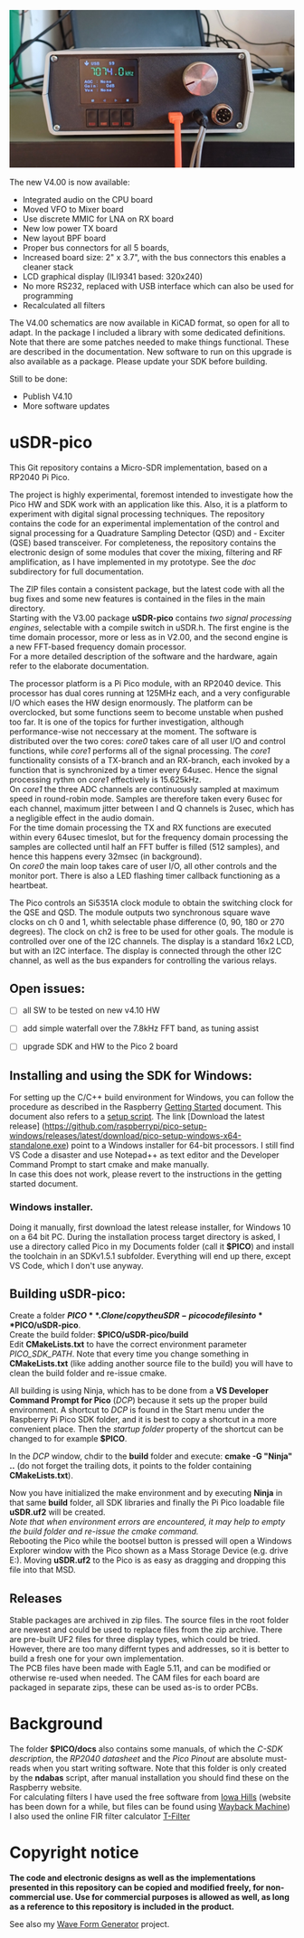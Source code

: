 ![uSDR-Pico 4](https://github.com/ArjanteMarvelde/uSDR-pico/blob/main/doc/uSDR-Pico-4.jpg)  

The new V4.00 is now available:  
- Integrated audio on the CPU board  
- Moved VFO to Mixer board    
- Use discrete MMIC for LNA on RX board  
- New low power TX board  
- New layout BPF board  
- Proper bus connectors for all 5 boards,  
- Increased board size: 2" x 3.7", with the bus connectors this enables a cleaner stack  
- LCD graphical display (ILI9341 based: 320x240)  
- No more RS232, replaced with USB interface which can also be used for programming  
- Recalculated all filters  

The V4.00 schematics are now available in KiCAD format, so open for all to adapt. In the package I included a library with some dedicated definitions. Note that there are some patches needed to make things functional. These are described in the documentation. New software to run on this upgrade is also available as a package. Please update your SDK before building.

Still to be done:  
- Publish V4.10  
- More software updates   

# uSDR-pico
This Git repository contains a Micro-SDR implementation, based on a RP2040 Pi Pico.  

The project is highly experimental, foremost intended to investigate how the Pico HW and SDK work with an application like this. Also, it is a platform to experiment with digital signal processing techniques. The repository contains the code for an experimental implementation of the control and signal processing for a Quadrature Sampling Detector (QSD) and - Exciter (QSE) based transceiver. 
For completeness, the repository contains the electronic design of some modules that cover the mixing, filtering and RF amplification, as I have implemented in my prototype. See the *doc* subdirectory for full documentation.   

The ZIP files contain a consistent package, but the latest code with all the bug fixes and some new features is contained in the files in the main directory.  
Starting with the V3.00 package **uSDR-pico** contains *two signal processing engines*, selectable with a compile switch in uSDR.h. The first engine is the  time domain processor, more or less as in V2.00, and the second engine is a new FFT-based frequency domain processor.  
For a more detailed description of the software and the hardware, again refer to the elaborate documentation.  

The processor platform is a Pi Pico module, with an RP2040 device. This processor has dual cores running at 125MHz each, and a very configurable I/O which eases the HW design enormously. The platform can be overclocked, but some functions seem to become unstable when pushed too far. It is one of the topics for further investigation, although performance-wise not neccessary at the moment.
The software is distributed over the two cores: *core0* takes care of all user I/O and control functions, while *core1* performs all of the signal processing. The *core1* functionality consists of a TX-branch and an RX-branch, each invoked by a function that is synchronized by a timer every 64usec. Hence the signal processing rythm on *core1* effectively is 15.625kHz.  
On *core1* the three ADC channels are continuously sampled at maximum speed in round-robin mode. Samples are therefore taken every 6usec for each channel, maximum jitter between I and Q channels is 2usec, which has a negligible effect in the audio domain.  
For the time domain processing the TX and RX functions are executed within every 64usec timeslot, but for the frequency domain processing the samples are collected until half an FFT buffer is filled (512 samples), and hence this happens every 32msec (in background).  
On *core0* the main loop takes care of user I/O, all other controls and the monitor port. There is also a LED flashing timer callback functioning as a heartbeat.

The Pico controls an Si5351A clock module to obtain the switching clock for the QSE and QSD. The module outputs two synchronous square wave clocks on ch 0 and 1, whith selectable phase difference (0, 90, 180 or 270 degrees). The clock on ch2 is free to be used for other goals. The module is controlled over one of the I2C channels.
The display is a standard 16x2 LCD, but with an I2C interface. The display is connected through the other I2C channel, as well as the bus expanders for controlling the various relays.

## Open issues: 
- [ ] all SW to be tested on new v4.10 HW
- [ ] add simple waterfall over the 7.8kHz FFT band, as tuning assist  
- [ ] upgrade SDK and HW to the Pico 2 board
 

## Installing and using the SDK for Windows: 
For setting up the C/C++ build environment for Windows, you can follow the procedure as described in the Raspberry [Getting Started](https://datasheets.raspberrypi.com/pico/getting-started-with-pico.pdf) document. This document also refers to a [setup script](https://github.com/raspberrypi/pico-setup-windows). The link [Download the latest release] (https://github.com/raspberrypi/pico-setup-windows/releases/latest/download/pico-setup-windows-x64-standalone.exe) point to a Windows installer for 64-bit processors. I still find VS Code a disaster and use Notepad++ as text editor and the Developer Command Prompt to start cmake and make manually.  
In case this does not work, please revert to the instructions in the getting started document.  

### Windows installer.  
Doing it manually, first download the latest release installer, for Windows 10 on a 64 bit PC. During the installation process target directory is asked, I use a directory called Pico in my Documents folder (call it **$PICO**) and install the toolchain in an SDKv1.5.1 subfolder. Everything will end up there, except VS Code, which I don't use anyway.   
  
  
## Building uSDR-pico:    
Create a folder **$PICO**.  
Clone/copy the uSDR-pico code files into **$PICO/uSDR-pico**.  
Create the build folder: **$PICO/uSDR-pico/build**  
Edit **CMakeLists.txt** to have the correct environment parameter *PICO_SDK_PATH*. Note that every time you change something in **CMakeLists.txt** (like adding another source file to the build) you will have to clean the build folder and re-issue cmake.  
 
All building is using Ninja, which has to be done from a **VS Developer Command Prompt for Pico** (*DCP*) because it sets up the proper build environment. A shortcut to *DCP* is found in the Start menu under the Raspberry Pi Pico SDK folder, and it is best to copy a shortcut in a more convenient place. Then the *startup folder* property of the shortcut can be changed to for example **$PICO**.   

In the *DCP* window, chdir to the **build** folder and execute: **cmake -G "Ninja" ..**   (do not forget the trailing dots, it points to the folder containing **CMakeLists.txt**).  

Now you have initialized the make environment and by executing **Ninja** in that same **build** folder, all SDK libraries and finally the Pi Pico loadable file **uSDR.uf2** will be created.  
*Note that when environment errors are encountered, it may help to empty the build folder and re-issue the cmake command.*   
Rebooting the Pico while the bootsel button is pressed will open a Windows Explorer window with the Pico shown as a Mass Storage Device (e.g. drive E:). Moving **uSDR.uf2** to the Pico is as easy as dragging and dropping this file into that MSD.  
  
## Releases  
Stable packages are archived in zip files. The source files in the root folder are newest and could be used to replace files from the zip archive. There are pre-built UF2 files for three display types, which could be tried. However, there are too many differnt types and addresses, so it is better to build a fresh one for your own implementation.   
The PCB files have been made with Eagle 5.11, and can be modified or otherwise re-used when needed. The CAM files for each board are packaged in separate zips, these can be used as-is to order PCBs.  

# Background
The folder **$PICO/docs** also contains some manuals, of which the *C-SDK description*, the *RP2040 datasheet* and the *Pico Pinout* are absolute must-reads when you start writing software. Note that this folder is only created by the **ndabas** script, after manual installation you should find these on the Raspberry website.  
For calculating filters I have used the free software from [Iowa Hills](http://www.iowahills.com/8DownloadPage.html) (website has been down for a while, but files can be found using [Wayback Machine]( https://web.archive.org/web/20210819042054/http://www.iowahills.com/8DownloadPage.html))  
I also used the online FIR filter calculator [T-Filter](http://t-filter.engineerjs.com/) 

# Copyright notice
**The code and electronic designs as well as the implementations presented in this repository can be copied and modified freely, for non-commercial use.
Use for commercial purposes is allowed as well, as long as a reference to this repository is included in the product.**

See also my [Wave Form Generator](https://github.com/ArjanteMarvelde/uWFG-Pico) project. 
